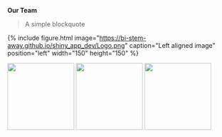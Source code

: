 **Our Team**
> A simple blockquote

{% include figure.html image="https://bi-stem-away.github.io/shiny_app_dev/Logo.png" caption="Left aligned image" position="left" width="150" height="150" %}
<br>
<p float="left">
  <img src="https://bi-stem-away.github.io/shiny_app_dev/Logo.png" width="150" />
  <img src="https://bi-stem-away.github.io/shiny_app_dev/Logo.png" width="150" /> 
  <img src="https://bi-stem-away.github.io/shiny_app_dev/Logo.png" width="150" />
</p>

